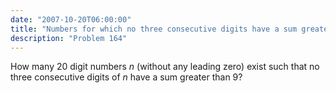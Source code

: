 ```yaml
---
date: "2007-10-20T06:00:00"
title: "Numbers for which no three consecutive digits have a sum greater than a given value"
description: "Problem 164"
---
```


<p>How many 20 digit numbers <var>n</var> (without any leading zero) exist such that no three consecutive digits of <var>n</var> have a sum greater than 9?</p>


